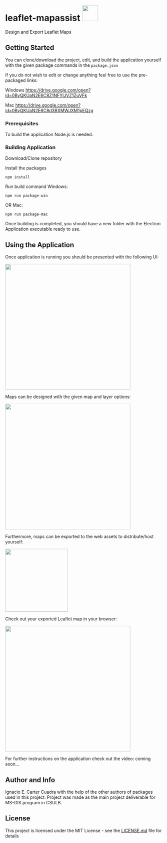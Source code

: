 # leaflet-mapassist <img src="https://user-images.githubusercontent.com/13355797/30506491-2a176fe0-9a31-11e7-9b8d-6f90464c37b3.png" width="50">
Design and Export Leaflet Maps
## Getting Started

You can clone/download the project, edit, and build the application yourself with the given package commands in the `package.json`

If you do not wish to edit or change anything feel free to use the pre-packaged links:

Windows
https://drive.google.com/open?id=0ByQKUaN2E6C8Z1NFYlJVZ1ZuVFk

Mac
https://drive.google.com/open?id=0ByQKUaN2E6C8d3BXMWJXM1pEQzg

### Prerequisites

To build the application Node.js is needed.


### Building Application

Download/Clone repository

Install the packages

```
npm install
```

Run build command
Windows:
```
npm run package-win
```
OR
Mac:
```
npm run package-mac
```
Once building is completed, you should have a new folder with the Electron Application executable ready to use.

## Using the Application

Once application is running you should be presented with the following UI:

<img src="https://user-images.githubusercontent.com/13355797/30506363-2813c5dc-9a30-11e7-9c11-9e1a528e94aa.png" height="400">

Maps can be designed with the given map and layer options:

<img src="https://user-images.githubusercontent.com/13355797/30506361-28134440-9a30-11e7-9268-8bb33fd4469c.png" height="400">

Furthermore, maps can be exported to the web assets to distribute/host yourself:

<img src="https://user-images.githubusercontent.com/13355797/30506360-27fc0730-9a30-11e7-9e1b-0823f7d03a6e.png" height="200">

Check out your exported Leaflet map in your browser:

<img src="https://user-images.githubusercontent.com/13355797/30515012-69586d04-9ad5-11e7-88bf-24ac6a2c1135.png" height="400">

For further instructions on the application check out the video: coming soon...

## Author and Info

Ignacio E. Carter Cuadra with the help of the other authors of packages used in this project. Project was made as the main project deliverable for MS-GIS program in CSULB.  
## License

This project is licensed under the MIT License - see the [LICENSE.md](LICENSE.md) file for details
